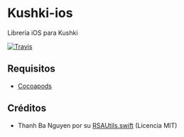 # Kushki-ios

Librería iOS para Kushki

[![Travis](https://img.shields.io/travis/rust-lang/rust.svg?maxAge=2592000)](https://travis-ci.org/Kushki/kushki-ios.svg?branch=master)

## Requisitos

* [Cocoapods](https://cocoapods.org/)

## Créditos

* Thanh Ba Nguyen por su
[RSAUtils.swift](https://github.com/btnguyen2k/swiftutils/blob/master/SwiftUtils/RSAUtils.swift)
(Licencia MIT)
